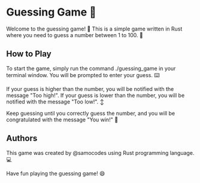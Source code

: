 # Guessing Game :game_die:

Welcome to the guessing game! :tada: This is a simple game written in Rust where you need to guess a number between 1 to 100. :thinking:

## How to Play

To start the game, simply run the command ./guessing_game in your terminal window. You will be prompted to enter your guess. :keyboard:

If your guess is higher than the number, you will be notified with the message "Too high!". If your guess is lower than the number, you will be notified with the message "Too low!". :arrow_up_down:

Keep guessing until you correctly guess the number, and you will be congratulated with the message "You win!" :tada:

## Authors

This game was created by @samocodes using Rust programming language. :computer:

Have fun playing the guessing game! :smile:
